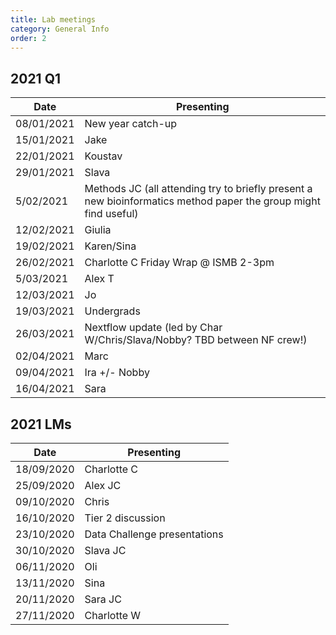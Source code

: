 ```yaml
---
title: Lab meetings
category: General Info
order: 2
---
```


## 2021 Q1
| Date | Presenting |
|-|-|
| 08/01/2021 | New year catch-up |
| 15/01/2021 | Jake |
| 22/01/2021 | Koustav |
| 29/01/2021 | Slava |
| 5/02/2021 | Methods JC (all attending try to briefly present a new bioinformatics method paper the group might find useful) |
| 12/02/2021 | Giulia |
| 19/02/2021 | Karen/Sina |
| 26/02/2021 | Charlotte C Friday Wrap @ ISMB 2-3pm |
| 5/03/2021 | Alex T |
| 12/03/2021 | Jo |
| 19/03/2021 | Undergrads|
| 26/03/2021 | Nextflow update (led by Char W/Chris/Slava/Nobby? TBD between NF crew!) |
| 02/04/2021 | Marc |
| 09/04/2021 | Ira +/- Nobby |
| 16/04/2021 | Sara


## 2021 LMs
| Date | Presenting |
|-|-|
| 18/09/2020 | Charlotte C |
| 25/09/2020 | Alex	JC |
| 09/10/2020 | Chris |
| 16/10/2020 | Tier 2 discussion |
| 23/10/2020 | Data Challenge presentations |
| 30/10/2020 | Slava JC |
| 06/11/2020 | Oli |
| 13/11/2020 | Sina |
| 20/11/2020 | Sara	JC |
| 27/11/2020 | Charlotte W |
